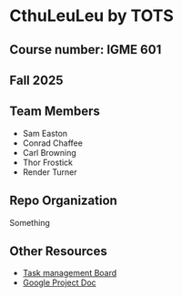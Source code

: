 # **CthuLeuLeu** by TOTS
## Course number: IGME 601
## Fall 2025

## Team Members
- Sam Easton
- Conrad Chaffee
- Carl Browning
- Thor Frostick
- Render Turner

## Repo Organization
Something


## Other Resources
- [Task management Board](https://igme-601-tots.atlassian.net/jira/software/projects/SCRUM/boards/1)
- [Google Project Doc](https://docs.google.com/document/d/1Qaj0X636ghlxQ_Nc5b8T3fti_ouPssTbR4UeZjSZS4M/edit?tab=t.0)
